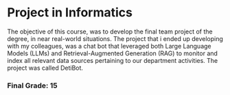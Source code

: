# Project in Informatics
The objective of this course, was to develop the final team project of the degree, in near real-world situations.
The project that i ended up developing with my colleagues, was a chat bot that leveraged both Large Language Models (LLMs) and
Retrieval-Augmented Generation (RAG) to monitor and index all relevant data sources pertaining to our department activities.
The project was called DetiBot.
### Final Grade: 15
